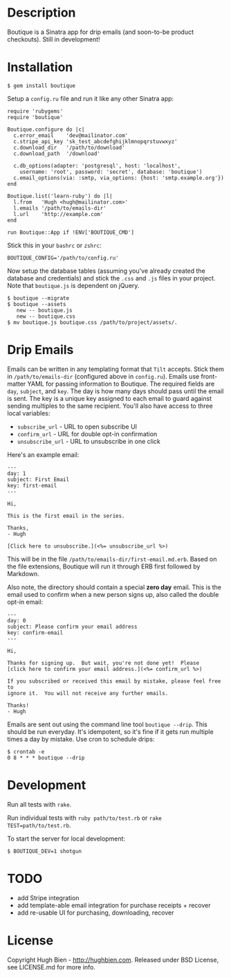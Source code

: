 # Description

Boutique is a Sinatra app for drip emails (and soon-to-be product checkouts).
Still in development!

# Installation

    $ gem install boutique

Setup a `config.ru` file and run it like any other Sinatra app:

    require 'rubygems'
    require 'boutique'

    Boutique.configure do |c|
      c.error_email    'dev@mailinator.com'
      c.stripe_api_key 'sk_test_abcdefghijklmnopqrstuvwxyz'
      c.download_dir   '/path/to/download'
      c.download_path  '/download'

      c.db_options(adapter: 'postgresql', host: 'localhost',
        username: 'root', password: 'secret', database: 'boutique')
      c.email_options(via: :smtp, via_options: {host: 'smtp.example.org'})
    end

    Boutique.list('learn-ruby') do |l|
      l.from   'Hugh <hugh@mailinator.com>'
      l.emails '/path/to/emails-dir'
      l.url    'http://example.com'
    end

    run Boutique::App if !ENV['BOUTIQUE_CMD']

Stick this in your `bashrc` or `zshrc`:

    BOUTIQUE_CONFIG='/path/to/config.ru'

Now setup the database tables (assuming you've already created the database and
credentials) and stick the `.css` and `.js` files in your project.  Note that
`boutique.js` is dependent on jQuery.

    $ boutique --migrate
    $ boutique --assets
       new -- boutique.js
       new -- boutique.css
    $ mv boutique.js boutique.css /path/to/project/assets/.

# Drip Emails

Emails can be written in any templating format that `Tilt` accepts.  Stick them
in `/path/to/emails-dir` (configured above in `config.ru`).  Emails use
front-matter YAML for passing information to Boutique.  The required fields are
`day`, `subject`, and `key`.  The day is how many days should pass until the
email is sent.  The key is a unique key assigned to each email to guard against
sending multiples to the same recipient.  You'll also have access to three
local variables:

* `subscribe_url` - URL to open subscribe UI
* `confirm_url` - URL for double opt-in confirmation
* `unsubscribe_url` - URL to unsubscribe in one click

Here's an example email:

    ---
    day: 1
    subject: First Email
    key: first-email
    ---

    Hi,

    This is the first email in the series.

    Thanks,
    - Hugh

    [Click here to unsubscribe.](<%= unsubscribe_url %>)

This will be in the file `/path/to/emails-dir/first-email.md.erb`.  Based on
the file extensions, Boutique will run it through ERB first followed by Markdown.

Also note, the directory should contain a special **zero day** email.  This is
the email used to confirm when a new person signs up, also called the double
opt-in email:

    ---
    day: 0
    subject: Please confirm your email address
    key: confirm-email
    ---

    Hi,

    Thanks for signing up.  But wait, you're not done yet!  Please
    [click here to confirm your email address.](<%= confirm_url %>)

    If you subscribed or received this email by mistake, please feel free to
    ignore it.  You will not receive any further emails.

    Thanks!
    - Hugh

Emails are sent out using the command line tool `boutique --drip`.  This should
be run everyday.  It's idempotent, so it's fine if it gets run multiple times a
day by mistake.  Use cron to schedule drips:

    $ crontab -e
    0 8 * * * boutique --drip

# Development

Run all tests with `rake`.

Run individual tests with `ruby path/to/test.rb` or `rake TEST=path/to/test.rb`.

To start the server for local development:

    $ BOUTIQUE_DEV=1 shotgun

# TODO

* add Stripe integration
* add template-able email integration for purchase receipts + recover
* add re-usable UI for purchasing, downloading, recover

# License

Copyright Hugh Bien - http://hughbien.com.
Released under BSD License, see LICENSE.md for more info.
